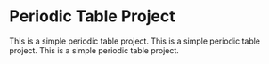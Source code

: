 # Periodic Table Project
This is a simple periodic table project.
This is a simple periodic table project.
This is a simple periodic table project.
